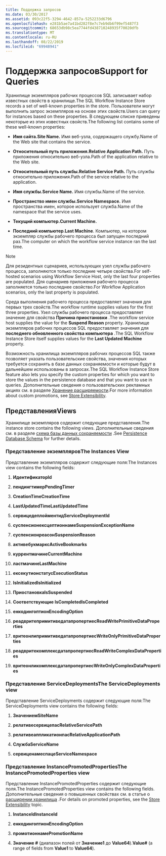 ```yaml
---
title: Поддержка запросов
ms.date: 03/30/2017
ms.assetid: 093c22f5-3294-4642-857a-5252233d6796
ms.openlocfilehash: e281b5ae7a41bd282f8e7c7eb9db6f99ef5487f3
ms.sourcegitcommit: 68653db98c5ea7744fd438710248935f70020dfb
ms.translationtype: MT
ms.contentlocale: ru-RU
ms.lasthandoff: 08/22/2019
ms.locfileid: "69948941"
---
```

# <a name="support-for-queries"></a><span data-ttu-id="53a2c-102">Поддержка запросов</span><span class="sxs-lookup"><span data-stu-id="53a2c-102">Support for Queries</span></span>
<span data-ttu-id="53a2c-103">Хранилище экземпляров рабочих процессов SQL записывает набор известных свойств в хранилище.</span><span class="sxs-lookup"><span data-stu-id="53a2c-103">The SQL Workflow Instance Store records a set of well-known properties in the store.</span></span> <span data-ttu-id="53a2c-104">Пользователи могут выполнить запрос экземпляров на основе этих свойств.</span><span class="sxs-lookup"><span data-stu-id="53a2c-104">Users can query for instances based on these properties.</span></span> <span data-ttu-id="53a2c-105">В следующем списке приведены некоторые из этих известных свойств.</span><span class="sxs-lookup"><span data-stu-id="53a2c-105">The following list contains some of these well-known properties:</span></span>  
  
- <span data-ttu-id="53a2c-106">**Имя сайта.**</span><span class="sxs-lookup"><span data-stu-id="53a2c-106">**Site Name.**</span></span> <span data-ttu-id="53a2c-107">Имя веб-узла, содержащего службу.</span><span class="sxs-lookup"><span data-stu-id="53a2c-107">Name of the Web site that contains the service.</span></span>  
  
- <span data-ttu-id="53a2c-108">**Относительный путь приложения.**</span><span class="sxs-lookup"><span data-stu-id="53a2c-108">**Relative Application Path.**</span></span> <span data-ttu-id="53a2c-109">Путь приложения относительно веб-узла.</span><span class="sxs-lookup"><span data-stu-id="53a2c-109">Path of the application relative to the Web site.</span></span>  
  
- <span data-ttu-id="53a2c-110">**Относительный путь службы.**</span><span class="sxs-lookup"><span data-stu-id="53a2c-110">**Relative Service Path.**</span></span> <span data-ttu-id="53a2c-111">Путь службы относительно приложения.</span><span class="sxs-lookup"><span data-stu-id="53a2c-111">Path of the service relative to the application.</span></span>  
  
- <span data-ttu-id="53a2c-112">**Имя службы.**</span><span class="sxs-lookup"><span data-stu-id="53a2c-112">**Service Name.**</span></span> <span data-ttu-id="53a2c-113">Имя службы.</span><span class="sxs-lookup"><span data-stu-id="53a2c-113">Name of the service.</span></span>  
  
- <span data-ttu-id="53a2c-114">**Пространство имен службы.**</span><span class="sxs-lookup"><span data-stu-id="53a2c-114">**Service Namespace.**</span></span> <span data-ttu-id="53a2c-115">Имя пространства имен, которое использует служба.</span><span class="sxs-lookup"><span data-stu-id="53a2c-115">Name of the namespace that the service uses.</span></span>  
  
- <span data-ttu-id="53a2c-116">**Текущий компьютер.**</span><span class="sxs-lookup"><span data-stu-id="53a2c-116">**Current Machine.**</span></span>  
  
- <span data-ttu-id="53a2c-117">**Последний компьютер**.</span><span class="sxs-lookup"><span data-stu-id="53a2c-117">**Last Machine**.</span></span> <span data-ttu-id="53a2c-118">Компьютер, на котором экземпляр службы рабочего процесса был запущен последний раз.</span><span class="sxs-lookup"><span data-stu-id="53a2c-118">The computer on which the workflow service instance ran the last time.</span></span>  
  
> [!NOTE]
> <span data-ttu-id="53a2c-119">Для резидентных сценариев, использующих узел службы рабочего процесса, заполняются только последние четыре свойства.</span><span class="sxs-lookup"><span data-stu-id="53a2c-119">For self-hosted scenarios using Workflow Service Host, only the last four properties are populated.</span></span> <span data-ttu-id="53a2c-120">Для сценариев приложения рабочего процесса заполняется только последнее свойство.</span><span class="sxs-lookup"><span data-stu-id="53a2c-120">For Workflow Application scenarios, only the last property is populated.</span></span>  
  
 <span data-ttu-id="53a2c-121">Среда выполнения рабочего процесса предоставляет значения для первых трех свойств.</span><span class="sxs-lookup"><span data-stu-id="53a2c-121">The workflow runtime supplies values for the first three properties.</span></span> <span data-ttu-id="53a2c-122">Узел службы рабочего процесса предоставляет значение для свойства **Причина приостановки** .</span><span class="sxs-lookup"><span data-stu-id="53a2c-122">The workflow service host supplies the value for the **Suspend Reason** property.</span></span> <span data-ttu-id="53a2c-123">Хранилище экземпляров рабочих процессов SQL предоставляет значения для **последнего обновленного свойства компьютера** .</span><span class="sxs-lookup"><span data-stu-id="53a2c-123">The SQL Workflow Instance Store itself supplies values for the **Last Updated Machine** property.</span></span>  
  
 <span data-ttu-id="53a2c-124">Возможность хранилища экземпляров рабочих процессов SQL также позволяет указать пользовательские свойства, значения которых требуется сохранять в базе данных сохраняемости и которые будут в дальнейшем использованы в запросах.</span><span class="sxs-lookup"><span data-stu-id="53a2c-124">The SQL Workflow Instance Store feature also lets you specify the custom properties for which you want to store the values in the persistence database and that you want to use in queries.</span></span> <span data-ttu-id="53a2c-125">Дополнительные сведения о пользовательских рекламных акциях см. в разделе [Хранение расширяемости](store-extensibility.md).</span><span class="sxs-lookup"><span data-stu-id="53a2c-125">For more information about custom promotions, see [Store Extensibility](store-extensibility.md).</span></span>  
  
## <a name="views"></a><span data-ttu-id="53a2c-126">Представления</span><span class="sxs-lookup"><span data-stu-id="53a2c-126">Views</span></span>  
 <span data-ttu-id="53a2c-127">Хранилище экземпляров содержит следующие представления.</span><span class="sxs-lookup"><span data-stu-id="53a2c-127">The instance store contains the following views.</span></span> <span data-ttu-id="53a2c-128">Дополнительные сведения см. в разделе [схема базы данных сохраняемости](persistence-database-schema.md) .</span><span class="sxs-lookup"><span data-stu-id="53a2c-128">See [Persistence Database Schema](persistence-database-schema.md) for further details.</span></span>  
  
### <a name="the-instances-view"></a><span data-ttu-id="53a2c-129">Представление экземпляров</span><span class="sxs-lookup"><span data-stu-id="53a2c-129">The Instances View</span></span>  
 <span data-ttu-id="53a2c-130">Представление экземпляров содержит следующие поля:</span><span class="sxs-lookup"><span data-stu-id="53a2c-130">The Instances view contains the following fields:</span></span>  
  
1. <span data-ttu-id="53a2c-131">**Идентификатор**</span><span class="sxs-lookup"><span data-stu-id="53a2c-131">**Id**</span></span>  
  
2. <span data-ttu-id="53a2c-132">**пендингтимер**</span><span class="sxs-lookup"><span data-stu-id="53a2c-132">**PendingTimer**</span></span>  
  
3. <span data-ttu-id="53a2c-133">**CreationTime**</span><span class="sxs-lookup"><span data-stu-id="53a2c-133">**CreationTime**</span></span>  
  
4. <span data-ttu-id="53a2c-134">**LastUpdatedTime**</span><span class="sxs-lookup"><span data-stu-id="53a2c-134">**LastUpdatedTime**</span></span>  
  
5. <span data-ttu-id="53a2c-135">**сервицедеплойментид**</span><span class="sxs-lookup"><span data-stu-id="53a2c-135">**ServiceDeploymentId**</span></span>  
  
6. <span data-ttu-id="53a2c-136">**суспенсионексцептионнаме**</span><span class="sxs-lookup"><span data-stu-id="53a2c-136">**SuspensionExceptionName**</span></span>  
  
7. <span data-ttu-id="53a2c-137">**суспенсионреасон**</span><span class="sxs-lookup"><span data-stu-id="53a2c-137">**SuspensionReason**</span></span>  
  
8. <span data-ttu-id="53a2c-138">**активебукмаркс**</span><span class="sxs-lookup"><span data-stu-id="53a2c-138">**ActiveBookmarks**</span></span>  
  
9. <span data-ttu-id="53a2c-139">**куррентмачине**</span><span class="sxs-lookup"><span data-stu-id="53a2c-139">**CurrentMachine**</span></span>  
  
10. <span data-ttu-id="53a2c-140">**ластмачине**</span><span class="sxs-lookup"><span data-stu-id="53a2c-140">**LastMachine**</span></span>  
  
11. <span data-ttu-id="53a2c-141">**ексекутионстатус**</span><span class="sxs-lookup"><span data-stu-id="53a2c-141">**ExecutionStatus**</span></span>  
  
12. <span data-ttu-id="53a2c-142">**IsInitialized**</span><span class="sxs-lookup"><span data-stu-id="53a2c-142">**IsInitialized**</span></span>  
  
13. <span data-ttu-id="53a2c-143">**Приостановка**</span><span class="sxs-lookup"><span data-stu-id="53a2c-143">**IsSuspended**</span></span>  
  
14. <span data-ttu-id="53a2c-144">**Соответствующие IsCompleted**</span><span class="sxs-lookup"><span data-stu-id="53a2c-144">**IsCompleted**</span></span>  
  
15. <span data-ttu-id="53a2c-145">**енкодингоптион**</span><span class="sxs-lookup"><span data-stu-id="53a2c-145">**EncodingOption**</span></span>  
  
16. <span data-ttu-id="53a2c-146">**реадвритепримитиведатапропертиес**</span><span class="sxs-lookup"><span data-stu-id="53a2c-146">**ReadWritePrimitiveDataProperties**</span></span>  
  
17. <span data-ttu-id="53a2c-147">**вритеонлипримитиведатапропертиес**</span><span class="sxs-lookup"><span data-stu-id="53a2c-147">**WriteOnlyPrimitiveDataProperties**</span></span>  
  
18. <span data-ttu-id="53a2c-148">**реадвритекомплексдатапропертиес**</span><span class="sxs-lookup"><span data-stu-id="53a2c-148">**ReadWriteComplexDataProperties**</span></span>  
  
19. <span data-ttu-id="53a2c-149">**вритеонликомплексдатапропертиес**</span><span class="sxs-lookup"><span data-stu-id="53a2c-149">**WriteOnlyComplexDataProperties**</span></span>  
  
### <a name="the-servicedeployments-view"></a><span data-ttu-id="53a2c-150">Представление ServiceDeployments</span><span class="sxs-lookup"><span data-stu-id="53a2c-150">The ServiceDeployments view</span></span>  
 <span data-ttu-id="53a2c-151">Представление ServiceDeployments содержит следующие поля:</span><span class="sxs-lookup"><span data-stu-id="53a2c-151">The ServiceDeployments view contains the following fields:</span></span>  
  
1. <span data-ttu-id="53a2c-152">**Значением**</span><span class="sxs-lookup"><span data-stu-id="53a2c-152">**SiteName**</span></span>  
  
2. <span data-ttu-id="53a2c-153">**релативесервицепас**</span><span class="sxs-lookup"><span data-stu-id="53a2c-153">**RelativeServicePath**</span></span>  
  
3. <span data-ttu-id="53a2c-154">**релативеаппликатионпас**</span><span class="sxs-lookup"><span data-stu-id="53a2c-154">**RelativeApplicationPath**</span></span>  
  
4. <span data-ttu-id="53a2c-155">**Служба**</span><span class="sxs-lookup"><span data-stu-id="53a2c-155">**ServiceName**</span></span>  
  
5. <span data-ttu-id="53a2c-156">**сервиценамеспаце**</span><span class="sxs-lookup"><span data-stu-id="53a2c-156">**ServiceNamespace**</span></span>  
  
### <a name="the-instancepromotedproperties-view"></a><span data-ttu-id="53a2c-157">Представление InstancePromotedProperties</span><span class="sxs-lookup"><span data-stu-id="53a2c-157">The InstancePromotedProperties view</span></span>  
 <span data-ttu-id="53a2c-158">Представление InstancePromotedProperties содержит следующие поля.</span><span class="sxs-lookup"><span data-stu-id="53a2c-158">The InstancePromotedProperties view contains the following fields.</span></span> <span data-ttu-id="53a2c-159">Дополнительные сведения о повышенных свойствах см. в статье о [расширении хранилища](store-extensibility.md) .</span><span class="sxs-lookup"><span data-stu-id="53a2c-159">For details on promoted properties, see the [Store Extensibility](store-extensibility.md) topic.</span></span>  
  
1. <span data-ttu-id="53a2c-160">**InstanceId**</span><span class="sxs-lookup"><span data-stu-id="53a2c-160">**InstanceId**</span></span>  
  
2. <span data-ttu-id="53a2c-161">**енкодингоптион**</span><span class="sxs-lookup"><span data-stu-id="53a2c-161">**EncodingOption**</span></span>  
  
3. <span data-ttu-id="53a2c-162">**промотионнаме**</span><span class="sxs-lookup"><span data-stu-id="53a2c-162">**PromotionName**</span></span>  
  
4. <span data-ttu-id="53a2c-163">**Значение #** (диапазон полей от **Значение1** до **Value64**).</span><span class="sxs-lookup"><span data-stu-id="53a2c-163">**Value#** (a range of fields from **Value1** to **Value64**).</span></span>
